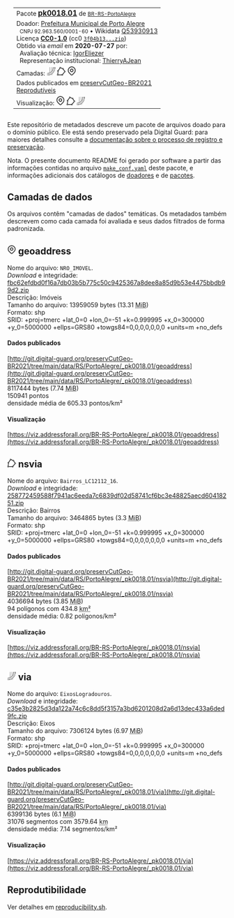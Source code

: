 <aside>
<table align="right" style="padding: 1em">
<tr><td>Pacote <a target="_git" title="link canônico para o git deste pacote" href="http://git.digital-guard.org/preserv-BR/blob/main/data/RS/PortoAlegre/_pk0018.01"><big><b>pk0018.01</b></big></a> de <small><a target="_osmcodes" title="Jurisdição" href="https://osm.codes/BR-RS-PortoAlegre">BR-RS-PortoAlegre</a></small>
</td></tr>
<tr><td>
Doador: <a rel="external" target="_doador" href="https://prefeitura.poa.br/">Prefeitura Municipal de Porto Alegre</a>
<br/>&nbsp; <small>CNPJ 92.963.560/0001-60</small> • Wikidata <a rel="external" target="_doador" title="link descritor Wikidata do doador" href="https://www.wikidata.org/wiki/Q53930913">Q53930913</a></small><br/>
Licença <a rel="external" target="_doador" href="https://creativecommons.org/publicdomain/zero/1.0/"><b>CC0-1.0</b></a> (cc0 <a title="SHA256 3f04b132268e9924262327225ea8ac0914eb411307747ad93f19333e0d7d15dc.zip" href="http://dl.digital-guard.org/3f04b132268e9924262327225ea8ac0914eb411307747ad93f19333e0d7d15dc.zip"><code>3f04b13...zip</code></a>)<br/>
Obtido via <i>email</i> em <b>2020-07-27</b> por:
<br/>&nbsp; Avaliação técnica: <a rel="external" target="_gitPerson" title="usuário Git" href="https://github.com/IgorEliezer">IgorEliezer</a>
<br/>&nbsp; Representação institucional: <a rel="external" target="_gitPerson" title="usuário Git" href="https://github.com/ThierryAJean">ThierryAJean</a><br/>
</td></tr>
<tr><td>Camadas: <a title="via" href="#-via"><img src="https://raw.githubusercontent.com/digital-guard/preserv/main/docs/assets/layerIcon-via.png" alt="via" width="20"/></a> <a title="nsvia" href="#-nsvia"><img src="https://raw.githubusercontent.com/digital-guard/preserv/main/docs/assets/layerIcon-nsvia.png" alt="nsvia" width="20"/></a> <a title="geoaddress" href="#-geoaddress"><img src="https://raw.githubusercontent.com/digital-guard/preserv/main/docs/assets/layerIcon-geoaddress.png" alt="geoaddress" width="20"/></a> </td></tr>
<tr><td>Dados publicados em <a href="http://git.digital-guard.org/preservCutGeo-BR2021/tree/main/data/RS/PortoAlegre/_pk0018.01">preservCutGeo-BR2021</a><br/><a href="#reprodutibilidade">Reprodutíveis</a></td></tr>
<tr><td>Visualização: <a title="geoaddress" href="https://viz.addressforall.org/BR-RS-PortoAlegre/_pk0018.01/geoaddress"><img src="https://raw.githubusercontent.com/digital-guard/preserv/main/docs/assets/layerIcon-geoaddress.png" alt="geoaddress" width="20"/></a> <a title="nsvia" href="https://viz.addressforall.org/BR-RS-PortoAlegre/_pk0018.01/nsvia"><img src="https://raw.githubusercontent.com/digital-guard/preserv/main/docs/assets/layerIcon-nsvia.png" alt="nsvia" width="20"/></a> <a title="via" href="https://viz.addressforall.org/BR-RS-PortoAlegre/_pk0018.01/via"><img src="https://raw.githubusercontent.com/digital-guard/preserv/main/docs/assets/layerIcon-via.png" alt="via" width="20"/></a> </td></tr>
</table>
</aside>

<section>

Este repositório de metadados descreve um pacote de arquivos doado para o domínio público. Ele está sendo preservado pela Digital Guard: para maiores detalhes consulte a [documentação sobre o processo de registro e preservação](https://wiki.addressforall.org/doc/Documentação_Digital-guard).

Nota. O presente documento README foi gerado por software a partir das informações contidas no arquivo [`make_conf.yaml`](make_conf.yaml) deste pacote, e informações adicionais dos catálogos de [doadores](https://git.digital-guard.org/preserv-BR/blob/main/data/donor.csv) e de [pacotes](https://git.digital-guard.org/preserv-BR/blob/main/data/donatedPack.csv).

# Camadas de dados

Os arquivos contêm "camadas de dados" temáticas. Os metadados também descrevem como cada camada foi avaliada e seus dados filtrados de forma padronizada.

## <img src="https://raw.githubusercontent.com/digital-guard/preserv/main/docs/assets/layerIcon-geoaddress.png" alt="geoaddress" width="20"/> geoaddress

Nome do arquivo: `NRO_IMOVEL`.<br/>*Download* e integridade: [fbc62efdbd0f16a7db03b5b775c50c9425367a8dee8a85d9b53e4475bbdb99d2.zip](http://dl.digital-guard.org/fbc62efdbd0f16a7db03b5b775c50c9425367a8dee8a85d9b53e4475bbdb99d2.zip)<br/>Descrição: Imóveis<br/>Tamanho do arquivo: 13959059 bytes (13.31 <abbr title="mebibyte">MiB</abbr>)<br/>Formato: shp<br/>SRID: +proj=tmerc +lat_0=0 +lon_0=-51 +k=0.999995 +x_0=300000 +y_0=5000000 +ellps=GRS80 +towgs84=0,0,0,0,0,0,0 +units=m +no_defs

#### Dados publicados
[http://git.digital-guard.org/preservCutGeo-BR2021/tree/main/data/RS/PortoAlegre/_pk0018.01/geoaddress](http://git.digital-guard.org/preservCutGeo-BR2021/tree/main/data/RS/PortoAlegre/_pk0018.01/geoaddress)<br/>8117444 bytes (7.74 <abbr title="mebibyte">MiB</abbr>)<br/>150941 pontos<br/>densidade média de 605.33 pontos/km²

#### Visualização
[https://viz.addressforall.org/BR-RS-PortoAlegre/_pk0018.01/geoaddress](https://viz.addressforall.org/BR-RS-PortoAlegre/_pk0018.01/geoaddress)
## <img src="https://raw.githubusercontent.com/digital-guard/preserv/main/docs/assets/layerIcon-nsvia.png" alt="nsvia" width="20"/> nsvia

Nome do arquivo: `Bairros_LC12112_16`.<br/>*Download* e integridade: [258772459588f7941ac6eeda7c6839df02d58741cf6bc3e48825aecd60418251.zip](http://dl.digital-guard.org/258772459588f7941ac6eeda7c6839df02d58741cf6bc3e48825aecd60418251.zip)<br/>Descrição: Bairros<br/>Tamanho do arquivo: 3464865 bytes (3.3 <abbr title="mebibyte">MiB</abbr>)<br/>Formato: shp<br/>SRID: +proj=tmerc +lat_0=0 +lon_0=-51 +k=0.999995 +x_0=300000 +y_0=5000000 +ellps=GRS80 +towgs84=0,0,0,0,0,0,0 +units=m +no_defs

#### Dados publicados
[http://git.digital-guard.org/preservCutGeo-BR2021/tree/main/data/RS/PortoAlegre/_pk0018.01/nsvia](http://git.digital-guard.org/preservCutGeo-BR2021/tree/main/data/RS/PortoAlegre/_pk0018.01/nsvia)<br/>4036694 bytes (3.85 <abbr title="mebibyte">MiB</abbr>)<br/>94 polígonos com 434.8 <abbr title="quilômetros quadrados">km²</abbr><br/>densidade média: 0.82 polígonos/km²

#### Visualização
[https://viz.addressforall.org/BR-RS-PortoAlegre/_pk0018.01/nsvia](https://viz.addressforall.org/BR-RS-PortoAlegre/_pk0018.01/nsvia)
## <img src="https://raw.githubusercontent.com/digital-guard/preserv/main/docs/assets/layerIcon-via.png" alt="via" width="20"/> via

Nome do arquivo: `EixosLogradouros`.<br/>*Download* e integridade: [c35e3b2825d3da122a74c6c8dd5f3157a3bd6201208d2a6d13dec433a6ded9fc.zip](http://dl.digital-guard.org/c35e3b2825d3da122a74c6c8dd5f3157a3bd6201208d2a6d13dec433a6ded9fc.zip)<br/>Descrição: Eixos<br/>Tamanho do arquivo: 7306124 bytes (6.97 <abbr title="mebibyte">MiB</abbr>)<br/>Formato: shp<br/>SRID: +proj=tmerc +lat_0=0 +lon_0=-51 +k=0.999995 +x_0=300000 +y_0=5000000 +ellps=GRS80 +towgs84=0,0,0,0,0,0,0 +units=m +no_defs

#### Dados publicados
[http://git.digital-guard.org/preservCutGeo-BR2021/tree/main/data/RS/PortoAlegre/_pk0018.01/via](http://git.digital-guard.org/preservCutGeo-BR2021/tree/main/data/RS/PortoAlegre/_pk0018.01/via)<br/>6399136 bytes (6.1 <abbr title="mebibyte">MiB</abbr>)<br/>31076 segmentos com 3579.64 <abbr title="quilômetros">km</abbr><br/>densidade média: 7.14 segmentos/km²

#### Visualização
[https://viz.addressforall.org/BR-RS-PortoAlegre/_pk0018.01/via](https://viz.addressforall.org/BR-RS-PortoAlegre/_pk0018.01/via)

</section>
<section>

# Reprodutibilidade

Ver detalhes em [reproducibility.sh](reproducibility.sh).

</section>

